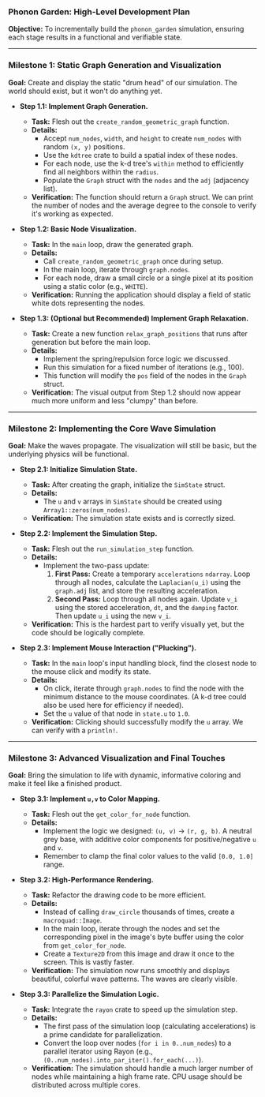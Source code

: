 ### **Phonon Garden: High-Level Development Plan**

**Objective:** To incrementally build the `phonon_garden` simulation, ensuring each stage results in a functional and verifiable state.

---

### **Milestone 1: Static Graph Generation and Visualization**

**Goal:** Create and display the static "drum head" of our simulation. The world should exist, but it won't do anything yet.

*   **Step 1.1: Implement Graph Generation.**
    *   **Task:** Flesh out the `create_random_geometric_graph` function.
    *   **Details:**
        *   Accept `num_nodes`, `width`, and `height` to create `num_nodes` with random `(x, y)` positions.
        *   Use the `kdtree` crate to build a spatial index of these nodes.
        *   For each node, use the k-d tree's `within` method to efficiently find all neighbors within the `radius`.
        *   Populate the `Graph` struct with the `nodes` and the `adj` (adjacency list).
    *   **Verification:** The function should return a `Graph` struct. We can print the number of nodes and the average degree to the console to verify it's working as expected.

*   **Step 1.2: Basic Node Visualization.**
    *   **Task:** In the `main` loop, draw the generated graph.
    *   **Details:**
        *   Call `create_random_geometric_graph` once during setup.
        *   In the main loop, iterate through `graph.nodes`.
        *   For each node, draw a small circle or a single pixel at its position using a static color (e.g., `WHITE`).
    *   **Verification:** Running the application should display a field of static white dots representing the nodes.

*   **Step 1.3: (Optional but Recommended) Implement Graph Relaxation.**
    *   **Task:** Create a new function `relax_graph_positions` that runs after generation but before the main loop.
    *   **Details:**
        *   Implement the spring/repulsion force logic we discussed.
        *   Run this simulation for a fixed number of iterations (e.g., 100).
        *   This function will modify the `pos` field of the nodes in the `Graph` struct.
    *   **Verification:** The visual output from Step 1.2 should now appear much more uniform and less "clumpy" than before.

---

### **Milestone 2: Implementing the Core Wave Simulation**

**Goal:** Make the waves propagate. The visualization will still be basic, but the underlying physics will be functional.

*   **Step 2.1: Initialize Simulation State.**
    *   **Task:** After creating the graph, initialize the `SimState` struct.
    *   **Details:**
        *   The `u` and `v` arrays in `SimState` should be created using `Array1::zeros(num_nodes)`.
    *   **Verification:** The simulation state exists and is correctly sized.

*   **Step 2.2: Implement the Simulation Step.**
    *   **Task:** Flesh out the `run_simulation_step` function.
    *   **Details:**
        *   Implement the two-pass update:
            1.  **First Pass:** Create a temporary `accelerations` `ndarray`. Loop through all nodes, calculate the `Laplacian(u_i)` using the `graph.adj` list, and store the resulting acceleration.
            2.  **Second Pass:** Loop through all nodes again. Update `v_i` using the stored acceleration, `dt`, and the `damping` factor. Then update `u_i` using the new `v_i`.
    *   **Verification:** This is the hardest part to verify visually yet, but the code should be logically complete.

*   **Step 2.3: Implement Mouse Interaction ("Plucking").**
    *   **Task:** In the `main` loop's input handling block, find the closest node to the mouse click and modify its state.
    *   **Details:**
        *   On click, iterate through `graph.nodes` to find the node with the minimum distance to the mouse coordinates. (A k-d tree could also be used here for efficiency if needed).
        *   Set the `u` value of that node in `state.u` to `1.0`.
    *   **Verification:** Clicking should successfully modify the `u` array. We can verify with a `println!`.

---

### **Milestone 3: Advanced Visualization and Final Touches**

**Goal:** Bring the simulation to life with dynamic, informative coloring and make it feel like a finished product.

*   **Step 3.1: Implement `u,v` to Color Mapping.**
    *   **Task:** Flesh out the `get_color_for_node` function.
    *   **Details:**
        *   Implement the logic we designed: `(u, v)` -> `(r, g, b)`. A neutral grey base, with additive color components for positive/negative `u` and `v`.
        *   Remember to clamp the final color values to the valid `[0.0, 1.0]` range.

*   **Step 3.2: High-Performance Rendering.**
    *   **Task:** Refactor the drawing code to be more efficient.
    *   **Details:**
        *   Instead of calling `draw_circle` thousands of times, create a `macroquad::Image`.
        *   In the main loop, iterate through the nodes and set the corresponding pixel in the image's byte buffer using the color from `get_color_for_node`.
        *   Create a `Texture2D` from this image and draw it once to the screen. This is vastly faster.
    *   **Verification:** The simulation now runs smoothly and displays beautiful, colorful wave patterns. The waves are clearly visible.

*   **Step 3.3: Parallelize the Simulation Logic.**
    *   **Task:** Integrate the `rayon` crate to speed up the simulation step.
    *   **Details:**
        *   The first pass of the simulation loop (calculating accelerations) is a prime candidate for parallelization.
        *   Convert the loop over nodes (`for i in 0..num_nodes`) to a parallel iterator using Rayon (e.g., `(0..num_nodes).into_par_iter().for_each(...)`).
    *   **Verification:** The simulation should handle a much larger number of nodes while maintaining a high frame rate. CPU usage should be distributed across multiple cores.
